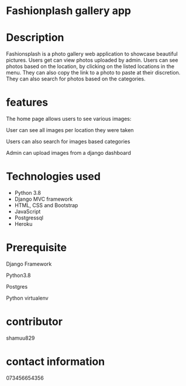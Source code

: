 # Fashionplash gallery app

# Description

Fashionsplash is a photo gallery web application to showcase beautiful pictures. Users get can view photos uploaded by admin. Users can see photos based on the location, by clicking on the listed locations in the menu. They can also copy the link to a photo to paste at their discretion. They can also search for photos based on the categories.


# features

The home page allows users to see various images:

User can see all images per location they were taken

Users can also search for images based categories

Admin can upload images from a django dashboard

# Technologies used


- Python 3.8
- Django MVC framework
- HTML, CSS and Bootstrap
- JavaScript
- Postgressql
- Heroku

# Prerequisite

Django Framework

Python3.8

Postgres

Python virtualenv

# contributor

shamuu829


# contact information 

073456654356